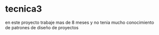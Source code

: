 # tecnica3
en este proyecto trabaje mas de 8 meses y no tenia mucho conocimiento de patrones de diseño de proyectos
